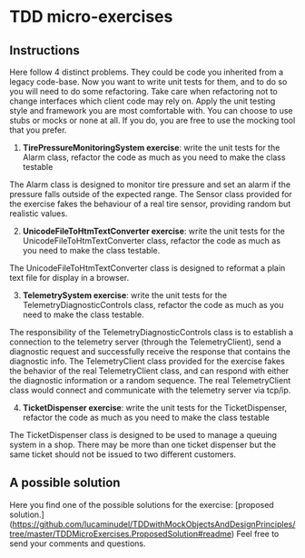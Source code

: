 # TDD micro-exercises

## Instructions

Here follow 4 distinct problems. They could be code you inherited from a legacy code-base. Now you want to write unit tests for them, and to do so you will need to do some refactoring. Take care when refactoring not to change interfaces which client code may rely on. Apply the unit testing style and framework you are most comfortable with. You can choose to use stubs or mocks or none at all. If you do, you are free to use the mocking tool that you prefer.

1. **TirePressureMonitoringSystem exercise**:  write the unit tests for the Alarm class, refactor the code as much as you need to make the class testable

The Alarm class is designed to monitor tire pressure and set an alarm if the pressure falls outside of the expected range. The Sensor class provided for the exercise fakes the behaviour of a real tire sensor, providing random but realistic values.

2. **UnicodeFileToHtmTextConverter exercise**: write the unit tests for the UnicodeFileToHtmTextConverter class, refactor the code as much as you need to make the class testable.

The UnicodeFileToHtmTextConverter class is designed to reformat a plain text file for display in a browser.

3. **TelemetrySystem exercise**: write the unit tests for the TelemetryDiagnosticControls class, refactor the code as much as you need to make the class testable.

The responsibility of the TelemetryDiagnosticControls class is to establish a connection to the telemetry server (through the TelemetryClient), send a diagnostic request and successfully receive the response that contains the diagnostic info. The TelemetryClient class provided for the exercise fakes the behavior of the real TelemetryClient class, and can respond with either the diagnostic information or a random sequence. The real TelemetryClient class would connect and communicate with the telemetry server via tcp/ip.

4. **TicketDispenser exercise**: write the unit tests for the TicketDispenser, refactor the code as much as you need to make the class testable

The TicketDispenser class is designed to be used to manage a queuing system in a shop. There may be more than one ticket dispenser but the same ticket should not be issued to two different customers.


## A possible solution

Here you find one of the possible solutions for the exercise: [proposed solution.] (https://github.com/lucaminudel/TDDwithMockObjectsAndDesignPrinciples/tree/master/TDDMicroExercises.ProposedSolution#readme) 
Feel free to send your comments and questions.

